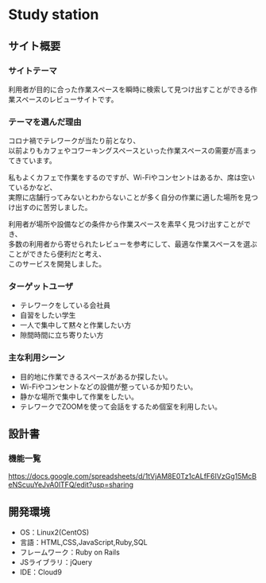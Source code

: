 # Study station

## サイト概要
### サイトテーマ
利用者が目的に合った作業スペースを瞬時に検索して見つけ出すことができる作業スペースのレビューサイトです。

### テーマを選んだ理由
コロナ禍でテレワークが当たり前となり、<br>
以前よりもカフェやコワーキングスペースといった作業スペースの需要が高まってきています。<br>

私もよくカフェで作業をするのですが、Wi-Fiやコンセントはあるか、席は空いているかなど、<br>
実際に店舗行ってみないとわからないことが多く自分の作業に適した場所を見つけ出すのに苦労しました。<br>

利用者が場所や設備などの条件から作業スペースを素早く見つけ出すことができ、<br>
多数の利用者から寄せられたレビューを参考にして、最適な作業スペースを選ぶことができたら便利だと考え、<br>
このサービスを開発しました。

### ターゲットユーザ
- テレワークをしている会社員
- 自習をしたい学生
- 一人で集中して黙々と作業したい方
- 隙間時間に立ち寄りたい方

### 主な利用シーン
- 目的地に作業できるスペースがあるか探したい。
- Wi-Fiやコンセントなどの設備が整っているか知りたい。
- 静かな場所で集中して作業をしたい。
- テレワークでZOOMを使って会話をするため個室を利用したい。

## 設計書
### 機能一覧
https://docs.google.com/spreadsheets/d/1tVjAM8E0Tz1cALfF6IVzGg15McBeNScuuYeJvA0lTFQ/edit?usp=sharing

## 開発環境
- OS：Linux2(CentOS)
- 言語：HTML,CSS,JavaScript,Ruby,SQL
- フレームワーク：Ruby on Rails
- JSライブラリ：jQuery
- IDE：Cloud9
